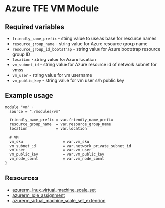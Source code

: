 # Azure TFE VM Module

## Required variables

* `friendly_name_prefix` - string value to use as base for resource names
* `resource_group_name` - string value for Azure resource group name
* `resource_group_id_bootstrap` - string value for Azure bootstrap resource group ID
* `location` - string value for Azure location
* `vm_subnet_id` - string value for Azure resource id of network subnet for vmss
* `vm_user` - string value for vm username
* `vm_public_key` - string value for vm user ssh public key

## Example usage

```hcl
module "vm" {
  source = "./modules/vm"

  friendly_name_prefix = var.friendly_name_prefix
  resource_group_name  = var.resource_group_name
  location             = var.location

  # VM
  vm_sku                  = var.vm_sku
  vm_subnet_id            = var.network_private_subnet_id
  vm_user                 = var.vm_user
  vm_public_key           = var.vm_public_key
  vm_node_count           = var.vm_node_count
}
```

## Resources

* [azurerm_linux_virtual_machine_scale_set](https://registry.terraform.io/providers/hashicorp/azurerm/latest/docs/resources/linux_virtual_machine_scale_set)
* [azurerm_role_assignment](https://registry.terraform.io/providers/hashicorp/azurerm/latest/docs/resources/role_assignment)
* [azurerm_virtual_machine_scale_set_extension](https://registry.terraform.io/providers/hashicorp/azurerm/latest/docs/resources/virtual_machine_scale_set_extension)
